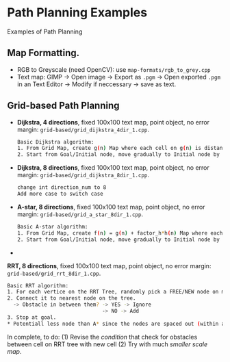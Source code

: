 # Path Planning Examples
Examples of Path Planning

## Map Formatting.
* RGB to Greyscale (need OpenCV): use `map-formats/rgb_to_grey.cpp`
* Text map: GIMP -> Open image -> Export as `.pgm` -> Open exported `.pgm` in an Text Editor -> Modify if neccessary -> save as text.

## Grid-based Path Planning
* **Dijkstra, 4 directions**, fixed 100x100 text map, point object, no error margin: `grid-based/grid_dijkstra_4dir_1.cpp`.
  ```sh
  Basic Dijkstra algorithm:
  1. From Grid Map, create g(n) Map where each cell on g(n) is distance from that cell to Initial Position.
  2. Start from Goal/Initial node, move gradually to Initial node by moving to adjacent cell with smallest cost.
  ```
* **Dijkstra, 8 directions**, fixed 100x100 text map, point object, no error margin: `grid-based/grid_dijkstra_8dir_1.cpp`.
  ```sh
  change int direction_num to 8
  Add more case to switch case
  ```
* **A-star, 8 directions**, fixed 100x100 text map, point object, no error margin: `grid-based/grid_a_star_8dir_1.cpp`.
  ```sh
  Basic A-star algorithm:
  1. From Grid Map, create f(n) = g(n) + factor_h*h(n) Map where each cell on g(n) is distance from that cell to Initial Position and each cell on h(n) is heuristic value to the Goal
  2. Start from Goal/Initial node, move gradually to Initial node by moving to adjacent cell with smallest cost.
  ```
* 
**RRT, 8 directions**, fixed 100x100 text map, point object, no error margin: `grid-based/grid_rrt_8dir_1.cpp`.
  ```sh
  Basic RRT algorithm:
  1. For each vertice on the RRT Tree, randomly pick a FREE/NEW node on map within a [MAXIMUM DISTANCE] 
  2. Connect it to nearest node on the tree.
    -> Obstacle in between them? -> YES -> Ignore
                                 -> NO -> Add
  3. Stop at goal.
  * Potentiall less node than A* since the nodes are spaced out (within a [MAXIMUM DISTANCE]).
  ```
  In complete, to do: (1) Revise the *condition* that check for obstacles between cell on RRT tree with new cell (2) Try with much *smaller scale map*.
